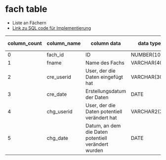 # fach table 
- Liste an Fächern
- [Link zu SQL code für Implementierung](../../../../../code_resources/database_components_doc/tables/fach_table.sql)

| column_count | column_name    | column data                                          | data type     | required(y/n) | key(PK/FK/null) | has Index(y/n) |
|--------------|----------------|------------------------------------------------------|---------------|---------------|-----------------|----------------|
| 0            | fach_id        | ID                                                   | NUMBER(10)    | y             | PK              | y              |
| 1            | fname          | Name des Fachs                                       | VARCHAR(40)   | y             | null            | y              |
| 2            | cre_userid     | User, der die Daten eingefügt hat                    | VARCHAR(30)   | y             | null            | y              |
| 3            | cre_date       | Erstellungsdatum der Daten                           | DATE          | y             | null            | y              |
| 4            | chg_userid     | User, der die Daten potentiell verändert hat         | VARCHAR2(30)  | n             | null            | y              |
| 5            | chg_date       | Datum, an dem die Daten potentiell verändert wurden  | DATE          | n             | null            | y              |